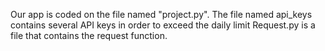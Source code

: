 
Our app is coded on the file named "project.py".
The file named api_keys contains several API keys in order to exceed the daily limit
Request.py is a file that contains the request function.
